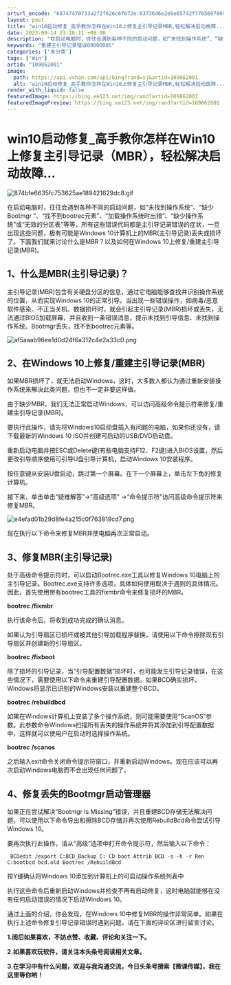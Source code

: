 ```yaml
---
arturl_encode: "68747470733a2f2f626c6f672e:6373646e2e6e65742f77656978696e5f34303030373531352f:61727469636c652f64657461696c732f313039383632303031"
layout: post
title: "win10启动修复_高手教你怎样在Win10上修复主引导记录MBR,轻松解决启动故障..."
date: 2023-09-14 23:18:11 +08:00
description: "在启动电脑时，往往会遇到各种不同的启动问题，如“未找到操作系统”、“缺少Bootmgr ”、“找不到"
keywords: "重建主引导记录错误00000005"
categories: ['未分类']
tags: ['Win']
artid: "109862001"
image:
  path: https://api.vvhan.com/api/bing?rand=sj&artid=109862001
  alt: "win10启动修复_高手教你怎样在Win10上修复主引导记录MBR,轻松解决启动故障..."
render_with_liquid: false
featuredImage: https://bing.ee123.net/img/rand?artid=109862001
featuredImagePreview: https://bing.ee123.net/img/rand?artid=109862001
---
```


# win10启动修复_高手教你怎样在Win10上修复主引导记录（MBR），轻松解决启动故障...

![874bfe6635fc753625ae189421629dc8.gif](https://i-blog.csdnimg.cn/blog_migrate/30b5981d88e95e1faefcd73ce2496cce.gif)

在启动电脑时，往往会遇到各种不同的启动问题，如“未找到操作系统”、“缺少Bootmgr ”、“找不到bootrec元素”、“加载操作系统时出错”、“缺少操作系统”或“无效的分区表”等等，所有这些错误代码都是主引导记录错误的症状，一旦出现这些问题，极有可能是Windows 10计算机上的MBR(主引导记录)丢失或损坏了。下面我们就来讨论什么是MBR？以及如何在Windows 10上修复/重建主引导记录(MBR)。

## 1、什么是MBR(主引导记录)？

主引导记录(MBR)包含有关硬盘分区的信息，通过它电脑能够查找并识别操作系统的位置，从而实现Windows 10的正常引导。当出现一些错误操作，如病毒/恶意软件感染、不正当关机、数据损坏时，就会引起主引导记录(MBR)损坏或丢失，无法通过BIOS加载屏幕，并且收到一条错误消息，提示未找到引导信息、未找到操作系统、Bootmgr丢失，找不到bootrec元素等。

![af5aaab96ee1d0d24f6a312c4e2a33c0.png](https://i-blog.csdnimg.cn/blog_migrate/bdee68a72df7230d11bc579e0384a91f.jpeg)

## 2、在Windows 10上修复/重建主引导记录(MBR)

如果MBR损坏了，就无法启动Windows，这时，大多数人都认为通过重新安装操作系统来解决此类问题，但也不一定非要这样做。

由于缺少MBR，我们无法正常启动Windows，可以访问高级命令提示符来修复/重建主引导记录(MBR)。

要执行此操作，请先将Windows10启动盘插入有问题的电脑，如果你还没有，请下载最新的Windows 10 ISO并创建可启动的USB/DVD启动盘。

重新启动电脑并按ESC或Delete键(有些电脑支持F12、F2键)进入BIOS设置，然后更改引导顺序使用可引导U盘引导计算机，启动Windows 10安装程序。

按任意键从安装U盘启动，跳过第一个屏幕。在下一个屏幕上，单击左下角的修复计算机。

接下来，单击单击“疑难解答”->“高级选项” ->“命令提示符”访问高级命令提示符来修复MBR。

![e4efad01b29d8fe4a215c0f763819cd7.png](https://i-blog.csdnimg.cn/blog_migrate/e2a68c1534c57fa82c017ad85b7077a5.jpeg)

现在执行以下命令来修复MBR并使电脑再次正常启动。

## 3、修复MBR(主引导记录)

处于高级命令提示符时，可以启动Bootrec.exe工具以修复Windows 10电脑上的主引导记录。Bootrec.exe支持许多选项，具体如何使用取决于遇到的具体情况。因此，首先使用带有bootrec工具的fixmbr命令来修复损坏的MBR。

**bootrec /fixmbr**

执行该命令后，将收到成功完成的确认消息。

如果认为引导扇区已损坏或被其他引导加载程序替换，请使用以下命令擦除现有引导扇区并创建新的引导扇区。

**bootrec /fixboot**

除了损坏的引导记录，当“引导配置数据”损坏时，也可能发生引导记录错误，在这些情况下，需要使用以下命令来重建引导配置数据。如果BCD确实损坏，Windows将显示已识别的Windows安装以重建整个BCD。

**bootrec /rebuildbcd**

如果在Windows计算机上安装了多个操作系统，则可能需要使用“ScanOS”参数。此参数命令Windows扫描所有丢失的操作系统并将其添加到引导配置数据中，这样就可以使用户在启动时选择操作系统。

**bootrec /scanos**

之后输入exit命令关闭命令提示符窗口，并重新启动Windows。现在应该可以再次启动Windows电脑而不会出现任何问题了。

## 4、修复丢失的Bootmgr启动管理器

如果正在尝试解决“Bootmgr Is Missing”错误，并且重建BCD存储无法解决问题，可以使用以下命令导出和擦除BCD存储并再次使用RebuildBcd命令尝试引导Windows 10。

要再次执行此操作，请从“高级”选项中打开命令提示符，然后输入以下命令：

```
 BCDedit /export C:BCD_Backup C: CD boot Attrib BCD -s -h -r Ren C:bootbcd bcd.old Bootrec /RebuildBcd
```

按Y键确认将Windows 10添加到计算机上的可启动操作系统列表中

执行这些命令后重新启动Windows并检查不再有启动修复，这时电脑就能够在没有任何启动错误的情况下启动Windows 10。

通过上面的介绍，你会发现，在Windows 10中修复MBR的操作非常简单。如果在执行上述命令修复引导记录错误时遇到问题，请在下面的评论区进行留言讨论。

**1.阅后如果喜欢，不妨点赞、收藏、评论和关注一下。**

**2.如果喜欢玩软件，请关注本头条号阅读相关文章。**

**3.在学习中有什么问题，欢迎与我沟通交流，今日头条号搜索【微课传媒】，我在这里等你哟！**